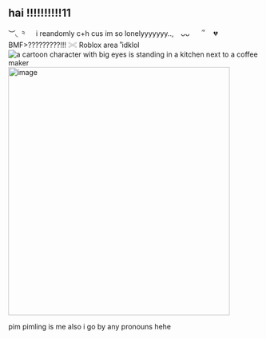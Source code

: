 ## hai !!!!!!!!!!11
︶◟ ⺀　 i reandomly c+h cus im so lonelyyyyyyy..,  ⠀ᴗᴗ　⠀՞ 　💔 
BMF>?????????!!!
𓏵 Roblox area ˚idklol
<img src="https://media1.tenor.com/m/LhhKeeTO5W0AAAAd/pim-cute-smiling-friends.gif" alt="a cartoon character with big eyes is standing in a kitchen next to a coffee maker"/><img width="443" height="498" alt="image" src="https://github.com/user-attachments/assets/73235ade-d8f5-433a-821d-cb32e312ac9f" />

pim pimling is me also i go by any pronouns hehe
